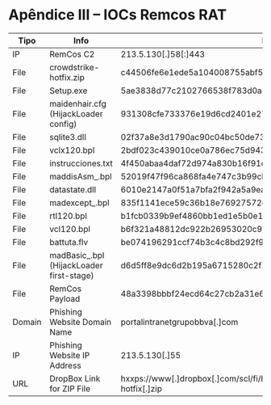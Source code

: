 # Apêndice III – IOCs Remcos RAT

| Tipo | Info | Indicador |
| ---- | ---- | --------- |
| IP | RemCos C2 | 213.5.130[.]58[:]443 |
| File | crowdstrike-hotfix.zip | c44506fe6e1ede5a104008755abf5b6ace511fa84ad656a2dccc7f2c39c0eca2 |
| File | Setup.exe | 5ae3838d77c2102766538f783d0a4b4205e7d2cdba4e0ad2ab332dc8ab32fea9 |
| File | maidenhair.cfg (HijackLoader config) | 931308cfe733376e19d6cd2401e27f8b2945cec0b9c696aebe7029ea76d45bf6 |
| File | sqlite3.dll | 02f37a8e3d1790ac90c04bc50de73cd1a93e27caf833a1e1211b9cc6294ecee5 |
| File | vclx120.bpl | 2bdf023c439010ce0a786ec75d943a80a8f01363712bbf69afc29d3e2b5306ed |
| File | instrucciones.txt | 4f450abaa4daf72d974a830b16f91deed77ba62412804ca41a6d42a7d8b6fd0 |
| File | maddisAsm_.bpl | 52019f47f96ca868fa4e747c3b99cba1b7aa57317bf8ebf9fcbf09aa576fe006 |
| File | datastate.dll | 6010e2147a0f51a7bfa2f942a5a9eaad9a294f463f717963b486ed3f53d305c2 |
| File | madexcept_.bpl | 835f1141ece59c36b18e76927572d229136aeb12eff44cb4ba98d7808257c299 |
| File | rtl120.bpl | b1fcb0339b9ef4860bb1ed1e5b0e148321be64696af64f3b1643d1311028cb3 |
| File | vcl120.bpl | b6f321a48812dc922b26953020c9a60949ec429a921033caf1e9f7d088ee628 |
| File | battuta.flv | be074196291ccf74b3c4c8bd292f92da99ec37a25dc8af651bd0ba3f0d020349 |
| File | madBasic_.bpl (HijackLoader first-stage) | d6d5ff8e9dc6d2b195a6715280c2f1ba471048a7ce68d256040672b801fda0ea |
| File | RemCos Payload | 48a3398bbbf24ecd64c27cb2a31e69a6b60e9a69f33fe191bcf5ddbabd9e184 |
| Domain | Phishing Website Domain Name | portalintranetgrupobbva[.]com |
| IP | Phishing Website IP Address | 213.5.130[.]55 |
| URL | DropBox Link for ZIP File | hxxps://www[.]dropbox[.]com/scl/fi/h7h5pb19xnumlpqot3qv/crowdstrike-hotfix[.]zip |
